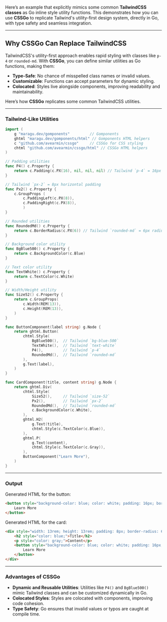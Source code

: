 Here’s an example that explicitly mimics some common **TailwindCSS classes** as Go inline style utility functions. This demonstrates how you can use **CSSGo** to replicate Tailwind's utility-first design system, directly in Go, with type safety and seamless integration.

---

## **Why CSSGo Can Replace TailwindCSS**

TailwindCSS's utility-first approach enables rapid styling with classes like `p-4` or `rounded-md`. With **CSSGo**, you can define similar utilities as Go functions, making them:
- **Type-Safe**: No chance of misspelled class names or invalid values.
- **Customizable**: Functions can accept parameters for dynamic styling.
- **Colocated**: Styles live alongside components, improving readability and maintainability.

Here’s how **CSSGo** replicates some common TailwindCSS utilities.

---

### **Tailwind-Like Utilities**

```go
import (
	g "maragu.dev/gomponents"         // Gomponents
	ghtml "maragu.dev/gomponents/html" // Gomponents HTML helpers
	c "github.com/avearmin/cssgo"     // CSSGo for CSS styling
	chtml "github.com/avearmin/cssgo/html" // CSSGo HTML helpers
)

// Padding utilities
func P4() c.Property {
	return c.Padding(c.PX(16), nil, nil, nil) // Tailwind `p-4` = 16px padding
}

// Tailwind `px-2` = 8px horizontal padding
func Px2() c.Property {
	c.GroupProps (
		c.PaddingLeft(c.PX(8)), 
		c.PaddingRight(c.PX(8)), 
		) 
}

// Rounded utilities
func RoundedMd() c.Property {
	return c.BorderRadius(c.PX(6)) // Tailwind `rounded-md` = 6px radius
}

// Background color utility
func BgBlue500() c.Property {
	return c.BackgroundColor(c.Blue)
}

// Text color utility
func TextWhite() c.Property {
	return c.TextColor(c.White)
}

// Width/Height utility
func Size52() c.Property {
    return c.GroupProps(
        c.Width(REM(13)),
        c.Height(REM(13)),
    )
}

func ButtonComponent(label string) g.Node {
	return ghtml.Button(
		chtml.Style(
			BgBlue500(),  // Tailwind `bg-blue-500`
			TextWhite(),  // Tailwind `text-white`
			P4(),         // Tailwind `p-4`
			RoundedMd(),  // Tailwind `rounded-md`
		),
		g.Text(label),
	)
}

func CardComponent(title, content string) g.Node {
	return ghtml.Div(
		chtml.Style(
			Size52(),     // Tailwind `size-52`
			Px2(),        // Tailwind `px-2`
			RoundedMd(),  // Tailwind `rounded-md`
			c.BackgroundColor(c.White),
		),
		ghtml.H2(
			g.Text(title),
			chtml.Style(c.TextColor(c.Blue)),
		),
		ghtml.P(
			g.Text(content),
			chtml.Style(c.TextColor(c.Gray)),
		),
		ButtonComponent("Learn More"),
	)
}
```

---

### **Output**

Generated HTML for the button:
```html
<button style="background-color: blue; color: white; padding: 16px; border-radius: 6px;">
    Learn More
</button>
```

Generated HTML for the card:
```html
<div style="width: 13rem; height: 13rem; padding: 8px; border-radius: 6px; background-color: white;">
    <h2 style="color: blue;">Title</h2>
    <p style="color: gray;">Content</p>
    <button style="background-color: blue; color: white; padding: 16px; border-radius: 6px;">
        Learn More
    </button>
</div>
```

---

### **Advantages of CSSGo**
- **Dynamic and Reusable Utilities**: Utilities like `P4()` and `BgBlue500()` mimic Tailwind classes and can be customized dynamically in Go.
- **Colocated Styles**: Styles are colocated with components, improving code cohesion.
- **Type Safety**: Go ensures that invalid values or typos are caught at compile time.